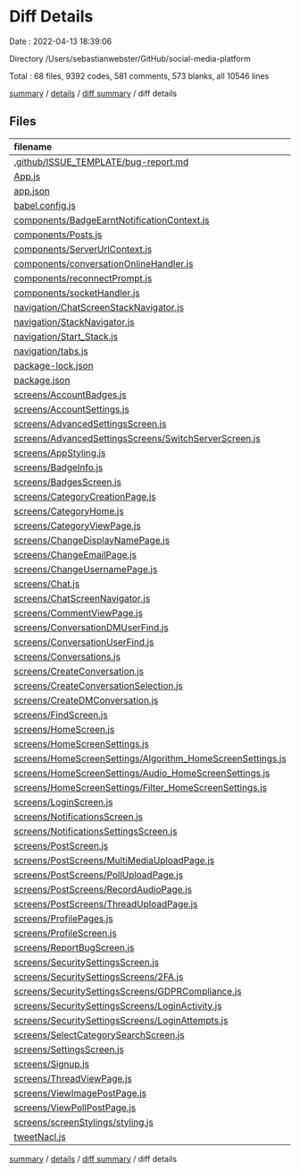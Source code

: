 # Diff Details

Date : 2022-04-13 18:39:06

Directory /Users/sebastianwebster/GitHub/social-media-platform

Total : 68 files,  9392 codes, 581 comments, 573 blanks, all 10546 lines

[summary](results.md) / [details](details.md) / [diff summary](diff.md) / diff details

## Files
| filename | language | code | comment | blank | total |
| :--- | :--- | ---: | ---: | ---: | ---: |
| [.github/ISSUE_TEMPLATE/bug-report.md](/.github/ISSUE_TEMPLATE/bug-report.md) | Markdown | 22 | 0 | 8 | 30 |
| [App.js](/App.js) | JavaScript | 413 | 55 | 32 | 500 |
| [app.json](/app.json) | JSON | 0 | 16 | 0 | 16 |
| [babel.config.js](/babel.config.js) | JavaScript | 1 | 0 | -1 | 0 |
| [components/BadgeEarntNotificationContext.js](/components/BadgeEarntNotificationContext.js) | JavaScript | 2 | 0 | 1 | 3 |
| [components/Posts.js](/components/Posts.js) | JavaScript | 787 | 31 | 82 | 900 |
| [components/ServerUrlContext.js](/components/ServerUrlContext.js) | JavaScript | 2 | 0 | 1 | 3 |
| [components/conversationOnlineHandler.js](/components/conversationOnlineHandler.js) | JavaScript | 2 | 1 | 1 | 4 |
| [components/reconnectPrompt.js](/components/reconnectPrompt.js) | JavaScript | 2 | 1 | 1 | 4 |
| [components/socketHandler.js](/components/socketHandler.js) | JavaScript | 2 | 1 | 1 | 4 |
| [navigation/ChatScreenStackNavigator.js](/navigation/ChatScreenStackNavigator.js) | JavaScript | 37 | 0 | 4 | 41 |
| [navigation/StackNavigator.js](/navigation/StackNavigator.js) | JavaScript | 15 | 0 | -2 | 13 |
| [navigation/Start_Stack.js](/navigation/Start_Stack.js) | JavaScript | 8 | 0 | 0 | 8 |
| [navigation/tabs.js](/navigation/tabs.js) | JavaScript | -3 | 0 | 0 | -3 |
| [package-lock.json](/package-lock.json) | JSON | 881 | 0 | 0 | 881 |
| [package.json](/package.json) | JSON | 20 | 0 | 0 | 20 |
| [screens/AccountBadges.js](/screens/AccountBadges.js) | JavaScript | 65 | 6 | 0 | 71 |
| [screens/AccountSettings.js](/screens/AccountSettings.js) | JavaScript | 29 | 0 | 1 | 30 |
| [screens/AdvancedSettingsScreen.js](/screens/AdvancedSettingsScreen.js) | JavaScript | 60 | 3 | 10 | 73 |
| [screens/AdvancedSettingsScreens/SwitchServerScreen.js](/screens/AdvancedSettingsScreens/SwitchServerScreen.js) | JavaScript | 152 | 3 | 18 | 173 |
| [screens/AppStyling.js](/screens/AppStyling.js) | JavaScript | -24 | 0 | 0 | -24 |
| [screens/BadgeInfo.js](/screens/BadgeInfo.js) | JavaScript | 98 | 0 | 4 | 102 |
| [screens/BadgesScreen.js](/screens/BadgesScreen.js) | JavaScript | -73 | -2 | -18 | -93 |
| [screens/CategoryCreationPage.js](/screens/CategoryCreationPage.js) | JavaScript | 16 | 5 | -1 | 20 |
| [screens/CategoryHome.js](/screens/CategoryHome.js) | JavaScript | 2 | 0 | 1 | 3 |
| [screens/CategoryViewPage.js](/screens/CategoryViewPage.js) | JavaScript | 49 | 10 | 6 | 65 |
| [screens/ChangeDisplayNamePage.js](/screens/ChangeDisplayNamePage.js) | JavaScript | 13 | 0 | 0 | 13 |
| [screens/ChangeEmailPage.js](/screens/ChangeEmailPage.js) | JavaScript | 13 | 0 | 0 | 13 |
| [screens/ChangeUsernamePage.js](/screens/ChangeUsernamePage.js) | JavaScript | 13 | 0 | 1 | 14 |
| [screens/Chat.js](/screens/Chat.js) | JavaScript | 3,705 | 195 | 194 | 4,094 |
| [screens/ChatScreenNavigator.js](/screens/ChatScreenNavigator.js) | JavaScript | -13 | 0 | -2 | -15 |
| [screens/CommentViewPage.js](/screens/CommentViewPage.js) | JavaScript | -34 | -4 | -4 | -42 |
| [screens/ConversationDMUserFind.js](/screens/ConversationDMUserFind.js) | JavaScript | 259 | 10 | 28 | 297 |
| [screens/ConversationUserFind.js](/screens/ConversationUserFind.js) | JavaScript | 402 | 10 | 31 | 443 |
| [screens/Conversations.js](/screens/Conversations.js) | JavaScript | 638 | 31 | 44 | 713 |
| [screens/CreateConversation.js](/screens/CreateConversation.js) | JavaScript | 287 | 9 | 36 | 332 |
| [screens/CreateConversationSelection.js](/screens/CreateConversationSelection.js) | JavaScript | 93 | 7 | 16 | 116 |
| [screens/CreateDMConversation.js](/screens/CreateDMConversation.js) | JavaScript | 170 | 8 | 30 | 208 |
| [screens/FindScreen.js](/screens/FindScreen.js) | JavaScript | 10 | 31 | -3 | 38 |
| [screens/HomeScreen.js](/screens/HomeScreen.js) | JavaScript | 262 | 111 | 23 | 396 |
| [screens/HomeScreenSettings.js](/screens/HomeScreenSettings.js) | JavaScript | 62 | 0 | 9 | 71 |
| [screens/HomeScreenSettings/Algorithm_HomeScreenSettings.js](/screens/HomeScreenSettings/Algorithm_HomeScreenSettings.js) | JavaScript | 143 | 5 | 8 | 156 |
| [screens/HomeScreenSettings/Audio_HomeScreenSettings.js](/screens/HomeScreenSettings/Audio_HomeScreenSettings.js) | JavaScript | 96 | 5 | 8 | 109 |
| [screens/HomeScreenSettings/Filter_HomeScreenSettings.js](/screens/HomeScreenSettings/Filter_HomeScreenSettings.js) | JavaScript | 140 | 5 | 8 | 153 |
| [screens/LoginScreen.js](/screens/LoginScreen.js) | JavaScript | 17 | 0 | 2 | 19 |
| [screens/NotificationsScreen.js](/screens/NotificationsScreen.js) | JavaScript | 46 | 0 | 2 | 48 |
| [screens/NotificationsSettingsScreen.js](/screens/NotificationsSettingsScreen.js) | JavaScript | 100 | 2 | 1 | 103 |
| [screens/PostScreen.js](/screens/PostScreen.js) | JavaScript | 13 | 0 | 1 | 14 |
| [screens/PostScreens/MultiMediaUploadPage.js](/screens/PostScreens/MultiMediaUploadPage.js) | JavaScript | -3 | 0 | -1 | -4 |
| [screens/PostScreens/PollUploadPage.js](/screens/PostScreens/PollUploadPage.js) | JavaScript | -3 | 0 | -1 | -4 |
| [screens/PostScreens/RecordAudioPage.js](/screens/PostScreens/RecordAudioPage.js) | JavaScript | 33 | 12 | 2 | 47 |
| [screens/PostScreens/ThreadUploadPage.js](/screens/PostScreens/ThreadUploadPage.js) | JavaScript | 5 | 0 | 0 | 5 |
| [screens/ProfilePages.js](/screens/ProfilePages.js) | JavaScript | 291 | 12 | 19 | 322 |
| [screens/ProfileScreen.js](/screens/ProfileScreen.js) | JavaScript | 72 | 24 | 1 | 97 |
| [screens/ReportBugScreen.js](/screens/ReportBugScreen.js) | JavaScript | -254 | -32 | -33 | -319 |
| [screens/SecuritySettingsScreen.js](/screens/SecuritySettingsScreen.js) | JavaScript | -63 | 0 | -5 | -68 |
| [screens/SecuritySettingsScreens/2FA.js](/screens/SecuritySettingsScreens/2FA.js) | JavaScript | 16 | 0 | 0 | 16 |
| [screens/SecuritySettingsScreens/GDPRCompliance.js](/screens/SecuritySettingsScreens/GDPRCompliance.js) | JavaScript | 20 | 0 | 0 | 20 |
| [screens/SecuritySettingsScreens/LoginActivity.js](/screens/SecuritySettingsScreens/LoginActivity.js) | JavaScript | 16 | 0 | 0 | 16 |
| [screens/SecuritySettingsScreens/LoginAttempts.js](/screens/SecuritySettingsScreens/LoginAttempts.js) | JavaScript | 16 | 0 | 0 | 16 |
| [screens/SelectCategorySearchScreen.js](/screens/SelectCategorySearchScreen.js) | JavaScript | 35 | 0 | 1 | 36 |
| [screens/SettingsScreen.js](/screens/SettingsScreen.js) | JavaScript | 32 | 0 | 0 | 32 |
| [screens/Signup.js](/screens/Signup.js) | JavaScript | 19 | 0 | 2 | 21 |
| [screens/ThreadViewPage.js](/screens/ThreadViewPage.js) | JavaScript | 51 | 2 | 2 | 55 |
| [screens/ViewImagePostPage.js](/screens/ViewImagePostPage.js) | JavaScript | 41 | 1 | 1 | 43 |
| [screens/ViewPollPostPage.js](/screens/ViewPollPostPage.js) | JavaScript | 40 | 1 | 0 | 41 |
| [screens/screenStylings/styling.js](/screens/screenStylings/styling.js) | JavaScript | 19 | 0 | 2 | 21 |
| [tweetNacl.js](/tweetNacl.js) | JavaScript | 9 | 6 | 1 | 16 |

[summary](results.md) / [details](details.md) / [diff summary](diff.md) / diff details